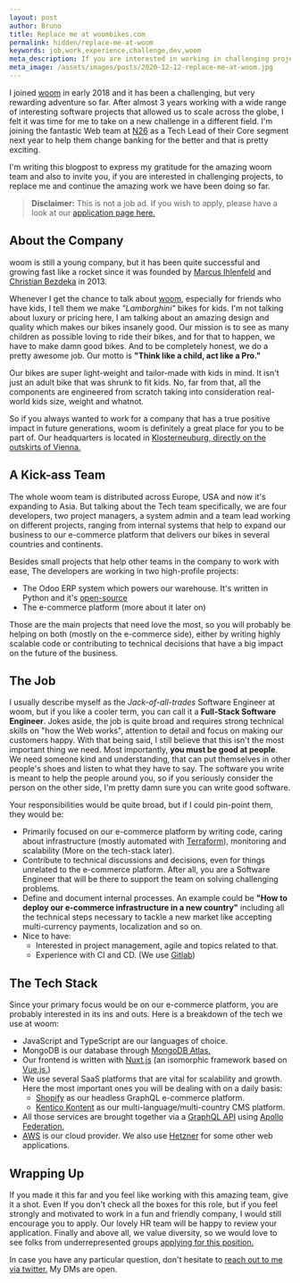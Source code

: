 ```yaml
---
layout: post
author: Bruno
title: Replace me at woombikes.com
permalink: hidden/replace-me-at-woom
keywords: job,work,experience,challenge,dev,woom
meta_description: If you are interested in working in challenging projects, I invite you to read along.
meta_image: /assets/images/posts/2020-12-12-replace-me-at-woom.jpg
---
```


I joined [woom](https://woombikes.com/we-are-woom) in early 2018 and it has been a challenging, but very rewarding adventure so far. After almost 3 years working with a wide range of interesting software projects that allowed us to scale across the globe, I felt it was time for me to take on a new challenge in a different field. I'm joining the fantastic Web team at [N26](https://n26.com/en-at) as a Tech Lead of their Core segment next year to help them change banking for the better and that is pretty exciting.

I'm writing this blogpost to express my gratitude for the amazing woom team and also to invite you, if you are interested in challenging projects, to replace me and continue the amazing work we have been doing so far.

> **Disclaimer:** This is not a job ad. If you wish to apply, please have a look at our [application page here.](https://woombikes.bewerberportal.at/Job/142240)

## About the Company

woom is still a young company, but it has been quite successful and growing fast like a rocket since it was founded by [Marcus Ihlenfeld](https://www.linkedin.com/in/marcus-ihlenfeld-a13b433/) and [Christian Bezdeka](https://www.linkedin.com/in/bezdeka/) in 2013.

Whenever I get the chance to talk about [woom](https://woombikes.com/we-are-woom), especially for friends who have kids, I tell them we make _"Lamborghini"_ bikes for kids. I'm not talking about luxury or pricing here, I am talking about an amazing design and quality which makes our bikes insanely good. Our mission is to see as many children as possible loving to ride their bikes, and for that to happen, we have to make damn good bikes. And to be completely honest, we do a pretty awesome job. Our motto is **"Think like a child, act like a Pro."**

Our bikes are super light-weight and tailor-made with kids in mind. It isn't just an adult bike that was shrunk to fit kids. No, far from that, all the components are engineered from scratch taking into consideration real-world kids size, weight and whatnot.

So if you always wanted to work for a company that has a true positive impact in future generations, woom is definitely a great place for you to be part of. Our headquarters is located in [Klosterneuburg, directly on the outskirts of Vienna.](https://www.google.com/maps/place/woom+GmbH/@48.2724804,16.3549515,12.68z/data=!4m8!1m2!2m1!1swoom!3m4!1s0x476d0f409d127629:0x83a3bdb8980c31c2!8m2!3d48.2910947!4d16.343956)

## A Kick-ass Team

The whole woom team is distributed across Europe, USA and now it's expanding to Asia. But talking about the Tech team specifically, we are four developers, two project managers, a system admin and a team lead working on different projects, ranging from internal systems that help to expand our business to our e-commerce platform that delivers our bikes in several countries and continents.

Besides small projects that help other teams in the company to work with ease, The developers are working in two high-profile projects:

* The Odoo ERP system which powers our warehouse. It's written in Python and it's [open-source](https://github.com/odoo/odoo)
* The e-commerce platform (more about it later on)

Those are the main projects that need love the most, so you will probably be helping on both (mostly on the e-commerce side), either by writing highly scalable code or contributing to technical decisions that have a big impact on the future of the business.

## The Job
I usually describe myself as the _Jack-of-all-trades_ Software Engineer at woom, but if you like a cooler term, you can call it a **Full-Stack Software Engineer**. Jokes aside, the job is quite broad and requires strong technical skills on "how the Web works", attention to detail and focus on making our customers happy.
With that being said, I still believe that this isn't the most important thing we need. Most importantly, **you must be good at people**. We need someone kind and understanding, that can put themselves in other people's shoes and listen to what they have to say. The software you write is meant to help the people around you, so if you seriously consider the person on the other side, I'm pretty damn sure you can write good software.

Your responsibilities would be quite broad, but if I could pin-point them, they would be:

* Primarily focused on our e-commerce platform by writing code, caring about infrastructure (mostly automated with [Terraform](https://www.terraform.io/)), monitoring and scalability (More on the tech-stack later).
* Contribute to technical discussions and decisions, even for things unrelated to the e-commerce platform. After all, you are a Software Engineer that will be there to support the team on solving challenging problems.
* Define and document internal processes. An example could be **"How to deploy our e-commerce infrastructure in a new country"** including all the technical steps necessary to tackle a new market like accepting multi-currency payments, localization and so on.
* Nice to have: 
  * Interested in project management, agile and topics related to that.
  * Experience with CI and CD. (We use [Gitlab](https://gitlab.com))


## The Tech Stack
Since your primary focus would be on our e-commerce platform, you are probably interested in its ins and outs. Here is a breakdown of the tech we use at woom:

* JavaScript and TypeScript are our languages of choice.
* MongoDB is our database through [MongoDB Atlas.](https://www.mongodb.com/cloud/atlas)
* Our frontend is written with [Nuxt.js](https://nuxtjs.org/) (an isomorphic framework based on [Vue.js.](https://vuejs.org/))
* We use several SaaS platforms that are vital for scalability and growth. Here the most important ones you will be dealing with on a daily basis:
  * [Shopify](https://www.shopify.com/) as our headless GraphQL e-commerce platform.
  * [Kentico Kontent](https://kontent.ai/) as our multi-language/multi-country CMS platform.
* All those services are brought together via a [GraphQL API](https://graphql.org/) using [Apollo Federation.](https://www.apollographql.com/docs/federation/)
* [AWS](https://aws.amazon.com/) is our cloud provider. We also use [Hetzner](https://www.hetzner.com/?country=en) for some other web applications.

## Wrapping Up
If you made it this far and you feel like working with this amazing team, give it a shot. Even If you don't check all the boxes for this role, but if you feel strongly and motivated to work in a fun and friendly company, I would still encourage you to apply. Our lovely HR team will be happy to review your application. Finally and above all, we value diversity, so we would love to see folks from underrepresented groups [applying for this position.](https://woombikes.bewerberportal.at/Job/142240)

In case you have any particular question, don't hesitate to [reach out to me via twitter.](https://twitter.com/bpaulino0) My DMs are open.
